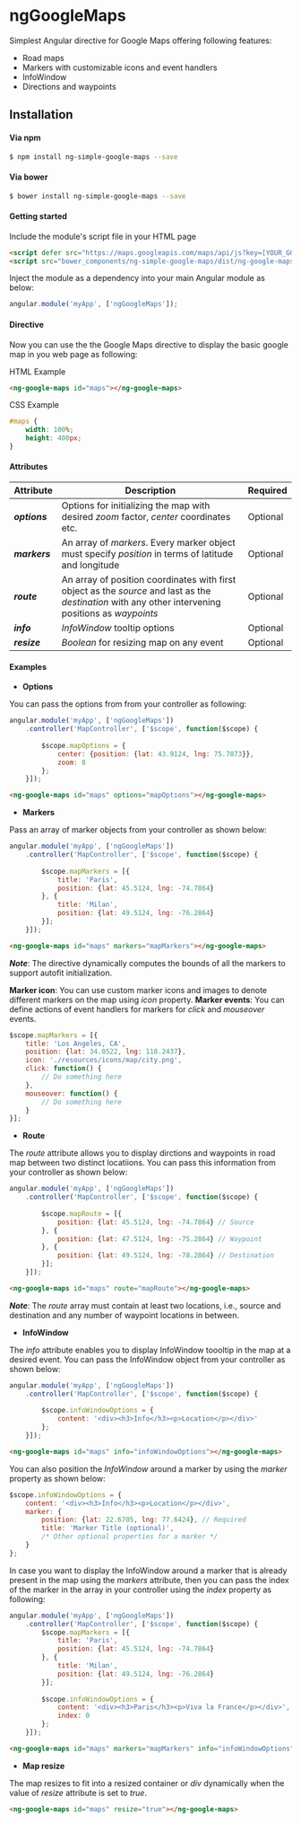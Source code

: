 # ngGoogleMaps

Simplest Angular directive for Google Maps offering following features:

  - Road maps
  - Markers with customizable icons and event handlers
  - InfoWindow
  - Directions and waypoints

## Installation
#### Via npm
```sh
$ npm install ng-simple-google-maps --save
```
#### Via bower
```sh
$ bower install ng-simple-google-maps --save
```
#### Getting started
Include the module's script file in your HTML page
```html
<script defer src="https://maps.googleapis.com/maps/api/js?key=[YOUR_GOOGLE_MAPS_API_KEY]"></script>
<script src="bower_components/ng-simple-google-maps/dist/ng-google-maps.min.js"></script>
```
Inject the module as a dependency into your main Angular module as below:
```javascript
angular.module('myApp', ['ngGoogleMaps']);
```
#### Directive
Now you can use the the Google Maps directive to display the basic google map in you web page as following:

HTML Example
```html
<ng-google-maps id="maps"></ng-google-maps>
```

CSS Example
```css
#maps {
    width: 100%;
    height: 400px;
}
```
#### Attributes
Attribute     | Description | Required
------------- | ----------- | ---------
***options***  | Options for initializing the map with desired *zoom* factor, *center* coordinates etc. | Optional
***markers***  | An array of *markers*. Every marker object must specify *position* in terms of latitude and longitude | Optional
***route***    | An array of position coordinates with first object as the *source* and last as the *destination* with any other intervening positions as *waypoints* | Optional
***info***     | *InfoWindow* tooltip options | Optional
***resize***   | *Boolean* for resizing map on any event | Optional
#### Examples
* **Options**

You can pass the options from from your controller as following:
```javascript
angular.module('myApp', ['ngGoogleMaps'])
    .controller('MapController', ['$scope', function($scope) {
		
		$scope.mapOptions = {
			center: {position: {lat: 43.9124, lng: 75.7873}},
			zoom: 8
		};
	}]);
```
```html
<ng-google-maps id="maps" options="mapOptions"></ng-google-maps>
```

* **Markers**

Pass an array of marker objects from your controller as shown below:
```javascript
angular.module('myApp', ['ngGoogleMaps'])
    .controller('MapController', ['$scope', function($scope) {
		
		$scope.mapMarkers = [{
			title: 'Paris',
			position: {lat: 45.5124, lng: -74.7864}
		}, {
		    title: 'Milan',
			position: {lat: 49.5124, lng: -76.2864}
		}];
	}]);
```
```html
<ng-google-maps id="maps" markers="mapMarkers"></ng-google-maps>
```
***Note***: The directive dynamically computes the bounds of all the markers to support autofit initialization.

**Marker icon**: You can use custom marker icons and images to denote different markers on the map using *icon* property.
**Marker events**: You can define actions of event handlers for markers for *click* and *mouseover* events.
```javascript
$scope.mapMarkers = [{
	title: 'Los Angeles, CA',
	position: {lat: 34.0522, lng: 118.2437},
	icon: './resources/icons/map/city.png',
	click: function() {
		// Do something here
	},
	mouseover: function() {
		// Do something here
	}
}];
```
* **Route**

The *route* attribute allows you to display dirctions and waypoints in road map between two distinct locatiions. You can pass this information from your controller as shown below:
```javascript
angular.module('myApp', ['ngGoogleMaps'])
    .controller('MapController', ['$scope', function($scope) {
		
		$scope.mapRoute = [{
			position: {lat: 45.5124, lng: -74.7864} // Source
		}, {
			position: {lat: 47.5124, lng: -75.2864} // Waypoint
		}, {
			position: {lat: 49.5124, lng: -78.2864} // Destination
		}];
	}]);
```
```html
<ng-google-maps id="maps" route="mapRoute"></ng-google-maps>
```
***Note***: The *route* array must contain at least two locations, i.e., source and destination and any number of waypoint locations in between.

* **InfoWindow**

The *info* attribute enables you to display InfoWindow toooltip in the map at a desired event. You can pass the InfoWindow object from your controller as shown below:
```javascript
angular.module('myApp', ['ngGoogleMaps'])
    .controller('MapController', ['$scope', function($scope) {
		
		$scope.infoWindowOptions = {
		    content: '<div><h3>Info</h3><p>Location</p></div>'
		};
	}]);
```
```html
<ng-google-maps id="maps" info="infoWindowOptions"></ng-google-maps>
```
You can also position the *InfoWindow* around a marker by using the *marker* property as shown below:
```javascript	
$scope.infoWindowOptions = {
    content: '<div><h3>Info</h3><p>Location</p></div>',
    marker: {
        position: {lat: 22.6705, lng: 77.6424}, // Required
        title: 'Marker Title (optional)',
        /* Other optional properties for a marker */
    }
};
```
In case you want to display the InfoWindow around a marker that is already present in the map using the *markers* attribute, then you can pass the index of the marker in the array in your controller using the *index* property as following:
```javascript
angular.module('myApp', ['ngGoogleMaps'])
    .controller('MapController', ['$scope', function($scope) {
        $scope.mapMarkers = [{
			title: 'Paris',
			position: {lat: 45.5124, lng: -74.7864}
		}, {
		    title: 'Milan',
			position: {lat: 49.5124, lng: -76.2864}
		}];
		
		$scope.infoWindowOptions = {
		    content: '<div><h3>Paris</h3><p>Viva la France</p></div>',
		    index: 0
		};
	}]);
```
```html
<ng-google-maps id="maps" markers="mapMarkers" info="infoWindowOptions"></ng-google-maps>
```

* **Map resize**

The map resizes to fit into a resized container or *div* dynamically when the value of *resize* attribute is set to *true*.

```html
<ng-google-maps id="maps" resize="true"></ng-google-maps>
```
